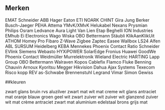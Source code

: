 ## Merken

EMAT 
Schneider
ABB 
Hager
Eaton
ETI 
NOARK 
CHINT 
Gira
Jung
Berker
Busch-Jaeger
PEHA 
Attema 
YMvK/XMvK
Helukabel 
Nexans
Prysmian 
Philips
Osram
Ledvance
Aura Light
Van Lien
Etap
Beghelli
ION Industries
EMhub
Ei Electronics 
Wago
Wiska
OBO Bettermann
Stäubli 
KlikAanKlikUit
ATHOM Homey Pro
Fibaro
Z-Wave 
Zigbee
Zaptec
Easee 
Wallbox
LS24
Alfen
ABL SURSUM
Heidelberg
KEBA
Mennekes
Phoenix Contact
Ratio
Schneider EVlink
Siemens
Webasto
HYXiPOWER 
SolarEdge
Fronius
Huawei
GoodWe
Phoenix Contact
Weidmüller
Murrelektronik
Wieland Electric
HARTING
Lapp Group
OBO Bettermann
Walraven
Kopos
Cablefix
Flamco
Fluke 
Benning
Chauvin Arnoux
Kyoritsu
Megger
Hikvision
Dahua
Ajax Systems
Texecom
Risco
kopp
REV 
as-Schwabe 
Brennenstuhl
Legrand 
Vimar 
Simon 
Gewiss

##kleuren

zwart glans
bruin
rvs
aluzilver 
zwart mat
wit mat
creme
wit glans
antraciet mat
oranje
blauw
groen
geel
wit
zwart
zuiver wit
zuiver wit glanzend
zuiver wit mat
crème
antraciet
zwart mat
aluminium
edelstaal
brons
grijs mat